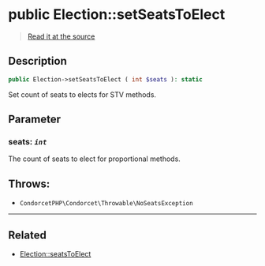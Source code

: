 # public Election::setSeatsToElect

> [Read it at the source](https://github.com/julien-boudry/Condorcet/blob/master/src/Election.php#L420)

## Description    

```php
public Election->setSeatsToElect ( int $seats ): static
```

Set count of seats to elects for STV methods.

## Parameter

### **seats:** *`int`*   
The count of seats to elect for proportional methods.    


## Throws:   

* ```CondorcetPHP\Condorcet\Throwable\NoSeatsException``` 

---------------------------------------

## Related

* [Election::seatsToElect](/Docs/api-reference/Election%20Class/Election--seatsToElect.md)    
